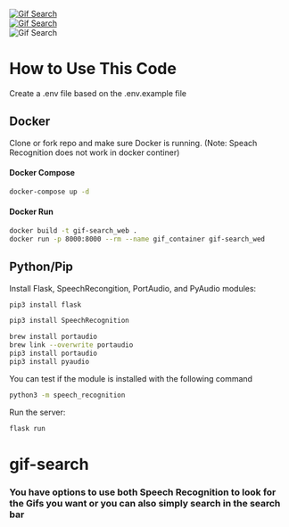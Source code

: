 [![Gif Search](https://circleci.com/gh/TannerYork/Gif-Search.svg?style=svg)](<LINK>) <br>
[![Gif Search](https://circleci.com/gh/TannerYork/Gif-Search.svg?style=shield)](<LINK>) <br>
![Gif Search](https://img.shields.io/docker/image-size/tannerwyork/gif-search/latest)

# How to Use This Code

Create a .env file based on the .env.example file

## Docker
Clone or fork repo and make sure Docker is running. (Note: Speach Recognition does not work in docker continer)

#### Docker Compose 
```bash
docker-compose up -d
```
#### Docker Run
```bash
docker build -t gif-search_web .
docker run -p 8000:8000 --rm --name gif_container gif-search_wed
```

## Python/Pip
Install Flask, SpeechRecongition, PortAudio, and PyAudio modules:

```bash
pip3 install flask
```

```bash
pip3 install SpeechRecognition
```
```bash
brew install portaudio
brew link --overwrite portaudio
pip3 install portaudio
pip3 install pyaudio
```

You can test if the module is installed with the following command
```bash
python3 -m speech_recognition
```

Run the server:

```bash
flask run
```

# gif-search
<h3>You have options to use both Speech Recognition to look for the 
Gifs you want or you can also simply search in the search bar</h3>
